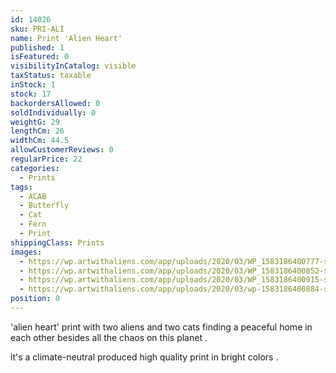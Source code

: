 ```yaml
---
id: 14026
sku: PRI-ALI
name: Print 'Alien Heart'
published: 1
isFeatured: 0
visibilityInCatalog: visible
taxStatus: taxable
inStock: 1
stock: 17
backordersAllowed: 0
soldIndividually: 0
weightG: 29
lengthCm: 26
widthCm: 44.5
allowCustomerReviews: 0
regularPrice: 22
categories:
  - Prints
tags:
  - ACAB
  - Butterfly
  - Cat
  - Fern
  - Print
shippingClass: Prints
images:
  - https://wp.artwithaliens.com/app/uploads/2020/03/WP_1583186400777-scaled.jpg
  - https://wp.artwithaliens.com/app/uploads/2020/03/WP_1583186400852-scaled.jpg
  - https://wp.artwithaliens.com/app/uploads/2020/03/WP_1583186400915-scaled.jpg
  - https://wp.artwithaliens.com/app/uploads/2020/03/wp-1583186400884-scaled.jpg
position: 0
---
```


'alien heart' print with two aliens and two cats finding a peaceful home in each other besides all the chaos on this planet .

it's a climate-neutral produced high quality print in bright colors .
